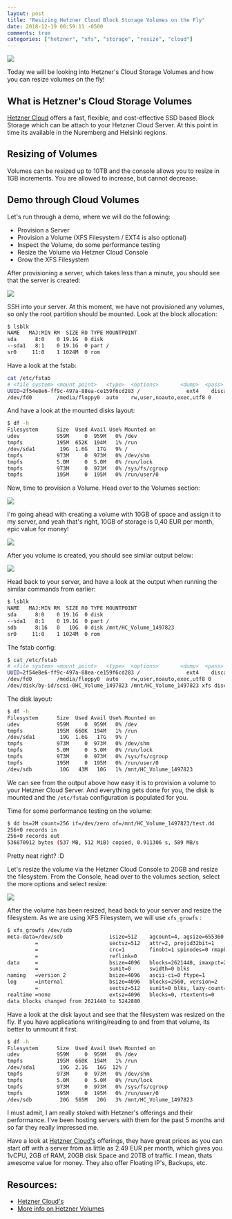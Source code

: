```yaml
---
layout: post
title: "Resizing Hetzner Cloud Block Storage Volumes on the Fly"
date: 2018-12-19 00:59:11 -0500
comments: true
categories: ["hetzner", "xfs", "storage", "resize", "cloud"] 
---
```


![](https://user-images.githubusercontent.com/567298/50203557-96a01100-036a-11e9-8fd5-2953497f92d8.png)

Today we will be looking into Hetzner's Cloud Storage Volumes and how you can resize volumes on the fly!

## What is Hetzner's Cloud Storage Volumes

[Hetzner Cloud](https://www.hetzner.com/cloud) offers a fast, flexible, and cost-effective SSD based Block Storage which can be attach to your Hetzner Cloud Server. At this point in time its available in the Nuremberg and Helsinki regions.

## Resizing of Volumes

Volumes can be resized up to 10TB and the console allows you to resize in 1GB increments. You are allowed to increase, but cannot decrease.

## Demo through Cloud Volumes

Let's run through a demo, where we will do the following:

- Provision a Server
- Provision a Volume (XFS Filesystem / EXT4 is also optional)
- Inspect the Volume, do some performance testing
- Resize the Volume via Hetzner Cloud Console
- Grow the XFS Filesystem

After provisioning a server, which takes less than a minute, you should see that the server is created:

![](https://user-images.githubusercontent.com/567298/50202325-6f474500-0366-11e9-8e7d-e96f0c78beba.png)

SSH into your server. At this moment, we have not provisioned any volumes, so only the root partition should be mounted. Look at the block allocation:

```bash
$ lsblk
NAME   MAJ:MIN RM  SIZE RO TYPE MOUNTPOINT
sda      8:0    0 19.1G  0 disk
--sda1   8:1    0 19.1G  0 part /
sr0     11:0    1 1024M  0 rom
```

Have a look at the fstab:

```bash
cat /etc/fstab
# <file system> <mount point>   <type>  <options>       <dump>  <pass>
UUID=2f54e8e6-ff9c-497a-88ea-ce159f6cd283 /               ext4    discard,errors=remount-ro 0       1
/dev/fd0        /media/floppy0  auto    rw,user,noauto,exec,utf8 0       0
```

And have a look at the mounted disks layout:

```bash
$ df -h
Filesystem      Size  Used Avail Use% Mounted on
udev            959M     0  959M   0% /dev
tmpfs           195M  652K  194M   1% /run
/dev/sda1        19G  1.6G   17G   9% /
tmpfs           973M     0  973M   0% /dev/shm
tmpfs           5.0M     0  5.0M   0% /run/lock
tmpfs           973M     0  973M   0% /sys/fs/cgroup
tmpfs           195M     0  195M   0% /run/user/0
```

Now, time to provision a Volume. Head over to the Volumes section:

![](https://user-images.githubusercontent.com/567298/50202468-dfee6180-0366-11e9-8e48-aaadeb707938.png)

I'm going ahead with creating a volume with 10GB of space and assign it to my server, and yeah that's right, 10GB of storage is 0,40 EUR per month, epic value for money!

![](https://user-images.githubusercontent.com/567298/50202502-fd233000-0366-11e9-9c71-475966488ca1.png)

After you volume is created, you should see similar output below:

![](https://user-images.githubusercontent.com/567298/50202614-5a1ee600-0367-11e9-97ab-8352d5b6f064.png)

Head back to your server, and have a look at the output when running the similar commands from earlier:

```bash
$ lsblk
NAME   MAJ:MIN RM  SIZE RO TYPE MOUNTPOINT
sda      8:0    0 19.1G  0 disk
--sda1   8:1    0 19.1G  0 part /
sdb      8:16   0   10G  0 disk /mnt/HC_Volume_1497823
sr0     11:0    1 1024M  0 rom
```

The fstab config:

```bash
$ cat /etc/fstab
# <file system> <mount point>   <type>  <options>       <dump>  <pass>
UUID=2f54e8e6-ff9c-497a-88ea-ce159f6cd283 /               ext4    discard,errors=remount-ro 0       1
/dev/fd0        /media/floppy0  auto    rw,user,noauto,exec,utf8 0       0
/dev/disk/by-id/scsi-0HC_Volume_1497823 /mnt/HC_Volume_1497823 xfs discard,nofail,defaults 0 0
```

The disk layout:

```bash
$ df -h
Filesystem      Size  Used Avail Use% Mounted on
udev            959M     0  959M   0% /dev
tmpfs           195M  660K  194M   1% /run
/dev/sda1        19G  1.6G   17G   9% /
tmpfs           973M     0  973M   0% /dev/shm
tmpfs           5.0M     0  5.0M   0% /run/lock
tmpfs           973M     0  973M   0% /sys/fs/cgroup
tmpfs           195M     0  195M   0% /run/user/0
/dev/sdb         10G   43M   10G   1% /mnt/HC_Volume_1497823
```

We can see from the output above how easy it is to provision a volume to your Hetzner Cloud Server. And everything gets done for you, the disk is mounted and the `/etc/fstab` configuration is populated for you.

Time for some performance testing on the volume:

```bash
$ dd bs=2M count=256 if=/dev/zero of=/mnt/HC_Volume_1497823/test.dd
256+0 records in
256+0 records out
536870912 bytes (537 MB, 512 MiB) copied, 0.911306 s, 589 MB/s
```

Pretty neat right? :D

Let's resize the volume via the Hetzner Cloud Console to 20GB and resize the filesystem. From the Console, head over to the volumes section, select the more options and select resize:

![](https://user-images.githubusercontent.com/567298/50203010-bcc4b180-0368-11e9-86e8-653490ad6870.png)

After the volume has been resized, head back to your server and resize the filesystem. As we are using XFS Filesystem, we will use `xfs_growfs` :

```bash
$ xfs_growfs /dev/sdb
meta-data=/dev/sdb               isize=512    agcount=4, agsize=655360 blks
         =                       sectsz=512   attr=2, projid32bit=1
         =                       crc=1        finobt=1 spinodes=0 rmapbt=0
         =                       reflink=0
data     =                       bsize=4096   blocks=2621440, imaxpct=25
         =                       sunit=0      swidth=0 blks
naming   =version 2              bsize=4096   ascii-ci=0 ftype=1
log      =internal               bsize=4096   blocks=2560, version=2
         =                       sectsz=512   sunit=0 blks, lazy-count=1
realtime =none                   extsz=4096   blocks=0, rtextents=0
data blocks changed from 2621440 to 5242880
```

Have a look at the disk layout and see that the filesystem was resized on the fly. If you have applications writing/reading to and from that volume, its better to unmount it first.

```bash
$ df -h
Filesystem      Size  Used Avail Use% Mounted on
udev            959M     0  959M   0% /dev
tmpfs           195M  660K  194M   1% /run
/dev/sda1        19G  2.1G   16G  12% /
tmpfs           973M     0  973M   0% /dev/shm
tmpfs           5.0M     0  5.0M   0% /run/lock
tmpfs           973M     0  973M   0% /sys/fs/cgroup
tmpfs           195M     0  195M   0% /run/user/0
/dev/sdb         20G  565M   20G   3% /mnt/HC_Volume_1497823
```

I must admit, I am really stoked with Hetzner's offerings and their performance. I've been hosting servers with them for the past 5 months and so far they really impressed me.

Have a look at [Hetzner Cloud's](https://www.hetzner.com/cloud) offerings, they have great prices as you can start off with a server from as little as 2.49 EUR per month, which gives you 1vCPU, 2GB of RAM, 20GB disk Space and 20TB of traffic. I mean, thats awesome value for money. They also offer Floating IP's, Backups, etc.

## Resources:

- [Hetzner Cloud's](https://www.hetzner.com/cloud) 
- [More info on Hetzner Volumes](https://wiki.hetzner.de/index.php/CloudServer/en#What_are_the_Hetzner_Cloud_Volumes.3F)
 
